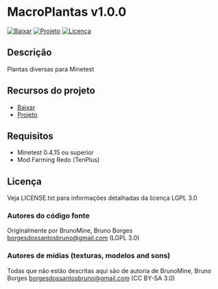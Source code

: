 # MacroPlantas v1.0.0

[![Baixar](https://img.shields.io/badge/Baixar-v1.0.0-green.svg)](https://github.com/BrunoMine/macroplantas/archive/v1.0.0.zip)
[![Projeto](https://img.shields.io/badge/Git-Projeto-green.svg)](https://github.com/BrunoMine/macroplantas)
[![Licença](https://img.shields.io/badge/Licença-LGPL_v3.0-blue.svg)](https://github.com/BrunoMine/macroplantas/blob/master/LICENSE)

## Descrição
Plantas diversas para Minetest

## Recursos do projeto

* [Baixar](https://github.com/BrunoMine/macroplantas/archive/v1.0.0.zip)
* [Projeto](https://github.com/BrunoMine/macroplantas)

## Requisitos

* Minetest 0.4.15 ou superior
* Mod Farming Redo (TenPlus)

## Licença
Veja LICENSE.txt para informações detalhadas da licença LGPL 3.0

### Autores do código fonte
Originalmente por BrunoMine, Bruno Borges <borgesdossantosbruno@gmail.com> (LGPL 3.0)

### Autores de mídias (texturas, modelos and sons)

Todas que não estão descritas aqui são de autoria de
BrunoMine, Bruno Borges <borgesdossantosbruno@gmail.com> (CC BY-SA 3.0)

